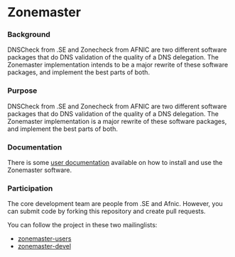 Zonemaster
==========

### Background

DNSCheck from .SE and Zonecheck from AFNIC are two different software
packages that do DNS validation of the quality of a DNS
delegation. The Zonemaster implementation intends to be a major
rewrite of these software packages, and implement the best parts of
both.

### Purpose

DNSCheck from .SE and Zonecheck from AFNIC are two different software
packages that do DNS validation of the quality of a DNS delegation.
The Zonemaster implementation is a major rewrite of these software
packages, and implement the best parts of both.

### Documentation

There is some [user documentation](docs/documentation/readme.md) available
on how to install and use the Zonemaster software.

### Participation

The core development team are people from .SE and Afnic. However, you
can submit code by forking this repository and create pull requests.

You can follow the project in these two mailinglists:

 * [zonemaster-users](http://lists.iis.se/cgi-bin/mailman/listinfo/zonemaster-users)
 * [zonemaster-devel](http://lists.iis.se/cgi-bin/mailman/listinfo/zonemaster-devel)
